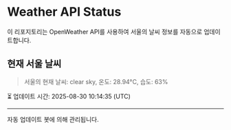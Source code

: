 
# Weather API Status

이 리포지토리는 OpenWeather API를 사용하여 서울의 날씨 정보를 자동으로 업데이트합니다.

## 현재 서울 날씨
> 서울의 현재 날씨: clear sky, 온도: 28.94°C, 습도: 63%

⏳ 업데이트 시간: 2025-08-30 10:14:35 (UTC)

---
자동 업데이트 봇에 의해 관리됩니다.
